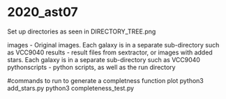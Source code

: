 # 2020_ast07
Set up directories as seen in DIRECTORY_TREE.png

images  - Original images. Each galaxy is in a separate sub-directory such as VCC9040
results - result files from sextractor, or images with added stars. Each galaxy is in a separate sub-directory such as VCC9040
pythonscripts - python scripts, as well as the run directory

#commands to run to generate a completness function plot
python3 add_stars.py
python3 completeness_test.py
